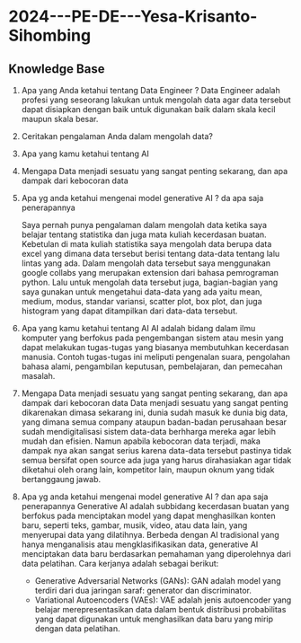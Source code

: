 # 2024---PE-DE---Yesa-Krisanto-Sihombing

## Knowledge Base
1. Apa yang Anda ketahui tentang Data Engineer ?
   Data Engineer adalah profesi yang seseorang lakukan untuk mengolah data agar data tersebut dapat disiapkan dengan baik untuk digunakan baik dalam skala kecil maupun skala 
   besar.
2. Ceritakan pengalaman Anda dalam mengolah data?
3. Apa yang kamu ketahui tentang AI
4. Mengapa Data menjadi sesuatu yang sangat penting sekarang, dan apa dampak dari kebocoran data
5. Apa yg anda ketahui mengenai model generative AI ? da apa saja penerapannya


   Saya pernah punya pengalaman dalam mengolah data ketika saya belajar tentang statistika dan juga mata kuliah kecerdasan buatan. Kebetulan di mata kuliah statistika saya 
   mengolah data berupa data excel yang dimana data tersebut berisi tentang data-data tentang lalu lintas yang ada. Dalam mengolah data tersebut saya menggunakan google 
   collabs yang merupakan extension dari bahasa pemrograman python. Lalu untuk mengolah data tersebut juga, bagian-bagian yang saya gunakan untuk mengetahui data-data yang 
   ada yaitu mean, medium, modus, standar variansi, scatter plot, box plot, dan juga histogram yang dapat ditampilkan dari data-data tersebut.
4. Apa yang kamu ketahui tentang AI
   AI adalah bidang dalam ilmu komputer yang berfokus pada pengembangan sistem atau mesin yang dapat melakukan tugas-tugas yang biasanya membutuhkan kecerdasan manusia. 
   Contoh tugas-tugas ini meliputi pengenalan suara, pengolahan bahasa alami, pengambilan keputusan, pembelajaran, dan pemecahan masalah.
5. Mengapa Data menjadi sesuatu yang sangat penting sekarang, dan apa dampak dari kebocoran data
   Data menjadi sesuatu yang sangat penting dikarenakan dimasa sekarang ini, dunia sudah masuk ke dunia big data, yang dimana semua company ataupun badan-badan perusahaan 
   besar sudah mendigitalisasi sistem data-data berhharga mereka agar lebih mudah dan efisien. Namun apabila kebocoran data terjadi, maka dampak nya akan sangat serius 
   karena data-data tersebut pastinya tidak semua bersifat open source ada juga yang harus dirahasiakan agar tidak diketahui oleh orang lain, kompetitor lain, maupun oknum 
   yang tidak bertanggaung jawab.
6. Apa yg anda ketahui mengenai model generative AI ? dan apa saja penerapannya
   Generative AI adalah subbidang kecerdasan buatan yang berfokus pada menciptakan model yang dapat menghasilkan konten baru, seperti teks, gambar, musik, video, atau data 
   lain, yang menyerupai data yang dilatihnya. Berbeda dengan AI tradisional yang hanya menganalisis atau mengklasifikasikan data, generative AI menciptakan data baru 
   berdasarkan pemahaman yang diperolehnya dari data pelatihan.
   Cara kerjanya adalah sebagai berikut:
   - Generative Adversarial Networks (GANs): GAN adalah model yang terdiri dari dua jaringan saraf: generator dan discriminator.
   - Variational Autoencoders (VAEs): VAE adalah jenis autoencoder yang belajar merepresentasikan data dalam bentuk distribusi probabilitas yang dapat digunakan untuk 
     menghasilkan data baru yang mirip dengan data pelatihan.
